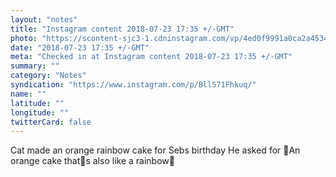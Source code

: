 ```yaml
---
layout: "notes"
title: "Instagram content 2018-07-23 17:35 +/-GMT"
photo: "https://scontent-sjc3-1.cdninstagram.com/vp/4ed0f9991a0ca2a45348a971031acd55/5C12C638/t51.2885-15/e35/36995041_256400058476372_3966301331764805632_n.jpg"
date: "2018-07-23 17:35 +/-GMT"
meta: "Checked in at Instagram content 2018-07-23 17:35 +/-GMT"
summary: ""
category: "Notes"
syndication: "https://www.instagram.com/p/BllS71Fhkuq/"
name: ""
latitude: ""
longitude: ""
twitterCard: false
---
```

Cat made an orange rainbow cake for Sebs birthday 
He asked for An orange cake thats also like a rainbow
